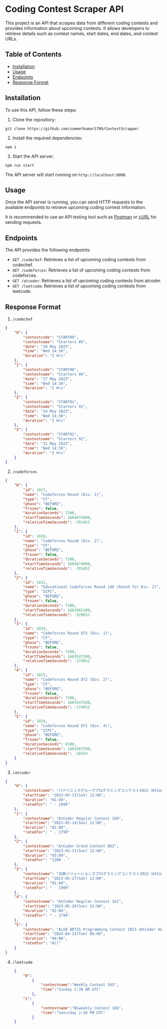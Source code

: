 # Coding Contest Scraper API

This project is an API that scrapes data from different coding contests and provides information about upcoming contests. It allows developers to retrieve details such as contest names, start dates, end dates, and contest URLs.

## Table of Contents
- [Installation](#installation)
- [Usage](#usage)
- [Endpoints](#endpoints)
- [Response Format](#response-format)


## Installation

To use this API, follow these steps:

1. Clone the repository:
```
git clone https://github.com/sumeetkumar1709/ContestScrapper
```


2. Install the required dependencies:
```
npm i
```

3. Start the API server:
```
npm run start

```

The API server will start running on `http://localhost:8000`.

## Usage

Once the API server is running, you can send HTTP requests to the available endpoints to retrieve upcoming coding contest information.

It is recommended to use an API testing tool such as [Postman](https://www.postman.com/) or [cURL](https://curl.se/) for sending requests.


## Endpoints

The API provides the following endpoints:

- `GET /codechef`: Retrieves a list of upcoming coding contests from codechef.
- `GET /codeforces`: Retrieves a list of upcoming coding contests from codeforces.
- `GET /atcoder`: Retrieves a list of upcoming coding contests from atcoder.
- `GET /leetcode`: Retrieves a list of upcoming coding contests from leetcode.

## Response Format

1. `/codechef`

```json
{
    "0": {
        "contestcode": "START89",
        "contestname": "Starters 89",
        "date": "10 May 2023",
        "time": "Wed 14:30",
        "duration": "2 Hrs"
    },
    "1": {
        "contestcode": "START90",
        "contestname": "Starters 90",
        "date": "17 May 2023",
        "time": "Wed 14:30",
        "duration": "2 Hrs"
    },
    "2": {
        "contestcode": "START91",
        "contestname": "Starters 91",
        "date": "24 May 2023",
        "time": "Wed 14:30",
        "duration": "2 Hrs"
    },
    "3": {
        "contestcode": "START92",
        "contestname": "Starters 92",
        "date": "31 May 2023",
        "time": "Wed 14:30",
        "duration": "2 Hrs"
    }
}
```
2. `/codeforces`

```json
{
    "0": {
        "id": 1827,
        "name": "Codeforces Round (Div. 1)",
        "type": "CF",
        "phase": "BEFORE",
        "frozen": false,
        "durationSeconds": 7200,
        "startTimeSeconds": 1684074900,
        "relativeTimeSeconds": -701452
    },
    "1": {
        "id": 1828,
        "name": "Codeforces Round (Div. 2)",
        "type": "CF",
        "phase": "BEFORE",
        "frozen": false,
        "durationSeconds": 7200,
        "startTimeSeconds": 1684074900,
        "relativeTimeSeconds": -701452
    },
    "2": {
        "id": 1832,
        "name": "Educational Codeforces Round 148 (Rated for Div. 2)",
        "type": "ICPC",
        "phase": "BEFORE",
        "frozen": false,
        "durationSeconds": 7200,
        "startTimeSeconds": 1683902100,
        "relativeTimeSeconds": -528652
    },
    "3": {
        "id": 1824,
        "name": "Codeforces Round 872 (Div. 1)",
        "type": "CF",
        "phase": "BEFORE",
        "frozen": false,
        "durationSeconds": 7200,
        "startTimeSeconds": 1683547500,
        "relativeTimeSeconds": -174052
    },
    "4": {
        "id": 1825,
        "name": "Codeforces Round 872 (Div. 2)",
        "type": "CF",
        "phase": "BEFORE",
        "frozen": false,
        "durationSeconds": 7200,
        "startTimeSeconds": 1683547500,
        "relativeTimeSeconds": -174052
    },
    "5": {
        "id": 1829,
        "name": "Codeforces Round 871 (Div. 4)",
        "type": "ICPC",
        "phase": "BEFORE",
        "frozen": false,
        "durationSeconds": 8100,
        "startTimeSeconds": 1683383700,
        "relativeTimeSeconds": -10254
    }
}
```
3. `/atcoder`

```json
{
    "0": {
        "contestname": "パナソニックグループプログラミングコンテスト2023（AtCoder Beginner Contest 301）",
        "starttime": "2023-05-13(Sat) 12:00",
        "duration": "01:40",
        "ratedfor": " - 1999"
    },
    "1": {
        "contestname": "AtCoder Regular Contest 160",
        "starttime": "2023-05-14(Sun) 12:00",
        "duration": "02:00",
        "ratedfor": " - 2799"
    },
    "2": {
        "contestname": "AtCoder Grand Contest 062",
        "starttime": "2023-05-21(Sun) 12:00",
        "duration": "03:00",
        "ratedfor": "1200 - "
    },
    "3": {
        "contestname": "日鉄ソリューションズプログラミングコンテスト2023（AtCoder Beginner Contest 303）",
        "starttime": "2023-05-27(Sat) 12:00",
        "duration": "01:40",
        "ratedfor": " - 1999"
    },
    "4": {
        "contestname": "AtCoder Regular Contest 161",
        "starttime": "2023-05-28(Sun) 12:00",
        "duration": "02:00",
        "ratedfor": " - 2799"
    },
    "5": {
        "contestname": "ALGO ARTIS Programming Contest 2023（AtCoder Heuristic Contest 020）",
        "starttime": "2024-04-23(Tue) 06:00",
        "duration": "04:00",
        "ratedfor": "All"
    }
} 
```

4. `/leetcode`

```json
    {
        "0":
            {   
                "contestname":"Weekly Contest 345",
                "time":"Sunday 2:30 AM UTC"
            },
        "1":
            {   
                "contestname":"Biweekly Contest 104",
                "time":"Saturday 2:30 PM UTC"
            }
    }
```